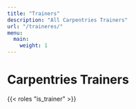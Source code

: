 ```yaml
---
title: "Trainers"
description: "All Carpentries Trainers"
url: "/traineres/"
menu:
  main:
    weight: 1
---
```



# Carpentries Trainers

{{< roles "is_trainer" >}}